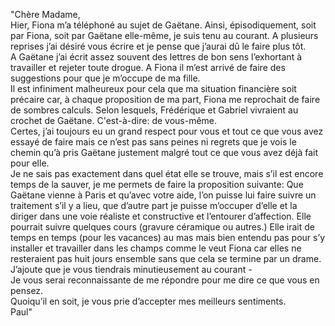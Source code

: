 ---
---

"Chère Madame,  
	Hier, Fiona m’a téléphoné au sujet de Gaëtane.  Ainsi, épisodiquement, soit par Fiona, soit par Gaëtane elle-même, je suis tenu au courant.  A plusieurs reprises j’ai désiré vous écrire et je pense que j’aurai dû le faire plus tôt.  
	A Gaëtane j’ai écrit assez souvent des lettres de bon sens l’exhortant à travailler et rejeter toute drogue.  A Fiona il m’est arrivé de faire des suggestions pour que je m’occupe de ma fille.  
	Il est infiniment malheureux pour cela que ma situation financière soit précaire car, à chaque proposition de ma part, Fiona me reprochait de faire de sombres calculs.  Selon lesquels, Frédérique et Gabriel vivraient au crochet de Gaëtane.  C'est-à-dire: de vous-même.   
	Certes, j’ai toujours eu un grand respect pour vous et tout ce que vous avez essayé de faire mais ce n’est pas sans peines ni regrets que je vois le chemin qu’à pris Gaëtane justement malgré tout ce que vous avez déjà fait pour elle.  
	Je ne sais pas exactement dans quel état elle se trouve, mais s’il est encore temps de la sauver, je me permets de faire la proposition suivante:  Que Gaëtane vienne à Paris et qu’avec votre aide, l’on puisse lui faire suivre un traitement s’il y a lieu, que d’autre part je puisse m’occuper d’elle et la diriger dans une voie réaliste et constructive et l’entourer d’affection.  Elle pourrait suivre quelques cours (gravure céramique ou autres.)  Elle irait de temps en temps (pour les vacances) au mas mais bien entendu pas pour s’y installer et travailler dans les champs comme le veut Fiona car elles ne resteraient pas huit jours ensemble sans que cela se termine par un drame.  J’ajoute que je vous tiendrais minutieusement au courant \-   
	Je vous serai reconnaissante de me répondre pour me dire ce que vous en pensez.  
	Quoiqu’il en soit, je vous prie d’accepter mes meilleurs sentiments.  
										Paul"
